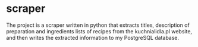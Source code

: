 # scraper
 The project is a scraper written in python that extracts titles, description of preparation and ingredients lists of recipes from the kuchnialidla.pl website, and then writes the extracted information to my PostgreSQL database.
